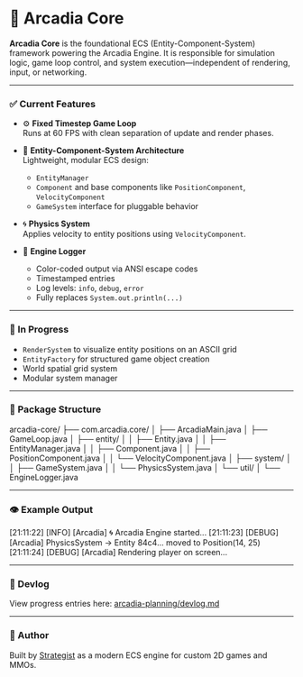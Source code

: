 # 🧱 Arcadia Core

**Arcadia Core** is the foundational ECS (Entity-Component-System) framework powering the Arcadia Engine. It is responsible for simulation logic, game loop control, and system execution—independent of rendering, input, or networking.

---

### ✅ Current Features

- ⚙️ **Fixed Timestep Game Loop**  
  Runs at 60 FPS with clean separation of update and render phases.

- 🧠 **Entity-Component-System Architecture**  
  Lightweight, modular ECS design:
  - `EntityManager`
  - `Component` and base components like `PositionComponent`, `VelocityComponent`
  - `GameSystem` interface for pluggable behavior

- 🌀 **Physics System**  
  Applies velocity to entity positions using `VelocityComponent`.

- 📝 **Engine Logger**  
  - Color-coded output via ANSI escape codes  
  - Timestamped entries  
  - Log levels: `info`, `debug`, `error`  
  - Fully replaces `System.out.println(...)`

---

### 🚧 In Progress

- `RenderSystem` to visualize entity positions on an ASCII grid  
- `EntityFactory` for structured game object creation  
- World spatial grid system  
- Modular system manager  

---

### 📁 Package Structure

arcadia-core/
├── com.arcadia.core/
│ ├── ArcadiaMain.java
│ ├── GameLoop.java
│ ├── entity/
│ │ ├── Entity.java
│ │ ├── EntityManager.java
│ │ ├── Component.java
│ │ ├── PositionComponent.java
│ │ └── VelocityComponent.java
│ ├── system/
│ │ ├── GameSystem.java
│ │ └── PhysicsSystem.java
│ └── util/
│ └── EngineLogger.java


---

### 👁️ Example Output

[21:11:22] [INFO] [Arcadia] 🌀 Arcadia Engine started...
[21:11:23] [DEBUG] [Arcadia] PhysicsSystem → Entity 84c4... moved to Position(14, 25)
[21:11:24] [DEBUG] [Arcadia] Rendering player on screen...


---

### 📜 Devlog

View progress entries here: [arcadia-planning/devlog.md](https://github.com/arcadia-engine/arcadia-planning/blob/main/devlog.md)

---

### 💬 Author

Built by [Strategist](https://github.com/Hemerley) as a modern ECS engine for custom 2D games and MMOs.


